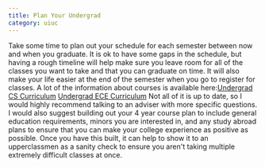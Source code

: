 ```yaml
---
title: Plan Your Undergrad
category: uiuc
---
```


Take some time to plan out your schedule for each semester between now and when you 
graduate. It is ok to have some gaps in the schedule, but having a rough timeline 
will help make sure you leave room for all of the classes you want to take and that 
you can graduate on time. It will also make your life easier at the end of the 
semester when you go to register for classes. A lot of the information about 
courses is available here:[Undergrad CS Curriculum](https://cs.illinois.edu/current-students/undergraduates/undergraduate-curriculum-requirements) 
[Undergrad ECE Curriculum](http://www.ece.illinois.edu/academics/ugrad/curriculum/) 
Not all of it is up to date, so I would highly recommend talking to an adviser 
with more specific questions. I would also suggest building out your 4 year course plan 
to include general education requirements, minors you are interested in, and any study 
abroad plans to ensure that you can make your college experience as positive as possible. 
Once you have this built, it can help to show it to an upperclassmen as a sanity check to 
ensure you aren't taking multiple extremely difficult classes at once.
